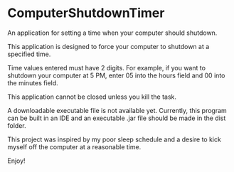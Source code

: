 # ComputerShutdownTimer
An application for setting a time when your computer should shutdown.

This application is designed to force your computer to shutdown at a specified time.

Time values entered must have 2 digits. For example, if you want to shutdown your computer at 5 PM, enter 05 into the hours field
and 00 into the minutes field.

This application cannot be closed unless you kill the task.

A downloadable executable file is not available yet. Currently, this program can be built in an IDE and an executable .jar file
should be made in the dist folder.

This project was inspired by my poor sleep schedule and a desire to kick myself off the computer at a reasonable time.

Enjoy!
